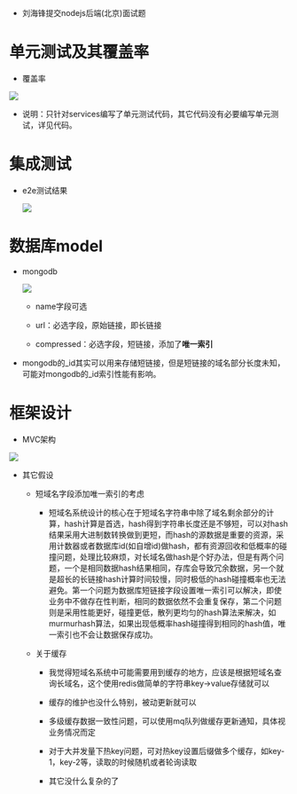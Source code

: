 - 刘海锋提交nodejs后端(北京)面试题

# 单元测试及其覆盖率

- 覆盖率

![](/Users/shen/Library/Application%20Support/marktext/images/2023-04-07-12-28-34-image.png)

- 说明：只针对services编写了单元测试代码，其它代码没有必要编写单元测试，详见代码。

# 

# 集成测试

- e2e测试结果
  
  ![](/Users/shen/Library/Application%20Support/marktext/images/2023-04-07-12-42-28-image.png)

# 数据库model

- mongodb
  
  ![](/Users/shen/Library/Application%20Support/marktext/images/2023-04-07-13-29-32-image.png)
  
  - name字段可选
  
  - url：必选字段，原始链接，即长链接
  
  - compressed：必选字段，短链接，添加了**唯一索引**

- mongodb的_id其实可以用来存储短链接，但是短链接的域名部分长度未知，可能对mongodb的_id索引性能有影响。

# 框架设计

- MVC架构

![](/Users/shen/Library/Application%20Support/marktext/images/2023-04-07-12-45-52-image.png)

- 其它假设
  
  - 短域名字段添加唯一索引的考虑
    
    - 短域名系统设计的核心在于短域名字符串中除了域名剩余部分的计算，hash计算是首选，hash得到字符串长度还是不够短，可以对hash结果采用大进制数转换做到更短，而hash的源数据是重要的资源，采用计数器或者数据库id(如自增id)做hash，都有资源回收和低概率的碰撞问题，处理比较麻烦，对长域名做hash是个好办法，但是有两个问题，一个是相同数据hash结果相同，存库会导致冗余数据，另一个就是超长的长链接hash计算时间较慢，同时极低的hash碰撞概率也无法避免。第一个问题为数据库短链接字段设置唯一索引可以解决，即使业务中不做存在性判断，相同的数据依然不会重复保存，第二个问题则是采用性能更好，碰撞更低，散列更均匀的hash算法来解决，如murmurhash算法，如果出现低概率hash碰撞得到相同的hash值，唯一索引也不会让数据保存成功。
  
  - 关于缓存
    
    - 我觉得短域名系统中可能需要用到缓存的地方，应该是根据短域名查询长域名，这个使用redis做简单的字符串key->value存储就可以
    
    - 缓存的维护也没什么特别，被动更新就可以
    
    - 多级缓存数据一致性问题，可以使用mq队列做缓存更新通知，具体视业务情况而定
    
    - 对于大并发量下热key问题，可对热key设置后缀做多个缓存，如key-1，key-2等，读取的时候随机或者轮询读取
    
    - 其它没什么复杂的了
